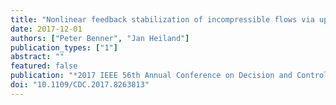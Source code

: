 ```yaml
---
title: "Nonlinear feedback stabilization of incompressible flows via updated Riccati-based gains"
date: 2017-12-01
authors: ["Peter Benner", "Jan Heiland"]
publication_types: ["1"]
abstract: ""
featured: false
publication: "*2017 IEEE 56th Annual Conference on Decision and Control (CDC)*"
doi: "10.1109/CDC.2017.8263813"
---
```



